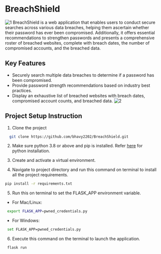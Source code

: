 
# BreachShield

![1](https://github.com/bhavy2202/BreachShield/assets/114098067/97bec663-8a92-4873-92f4-6e4ba079778f)
BreachShield is a web application that enables users to conduct secure searches across various data breaches, helping them ascertain whether their password has ever been compromised. Additionally, it offers essential recommendations to strengthen passwords and presents a comprehensive roster of breached websites, complete with breach dates, the number of compromised accounts, and the breached data.


## Key Features
- Securely search multiple data breaches to determine if a password has been compromised.
- Provide password strength recommendations based on industry best practices.
- Display an exhaustive list of breached websites with breach dates, compromised account counts, and breached data.
![2](https://github.com/bhavy2202/BreachShield/assets/114098067/ba55207c-3f8f-451b-9086-402ffbe3cb4e)

## Project Setup Instruction


1. Clone the project

```bash
  git clone https://github.com/bhavy2202/BreachShield.git
```

2. Make sure python 3.8 or above and pip is installed. Refer [here](https://www.python.org/downloads/) for python installation.


3. Create and activate a virtual environment.

4. Navigate to project directory and run this command on terminal to install all the project requirements.
```bash
pip install -r requirements.txt
```

5. Run this on terminal to set the FLASK_APP environment variable. 

- For Mac/Linux:
```bash
 export FLASK_APP=pwned_credentials.py
```

- For Windows:
```bash
 set FLASK_APP=pwned_credentials.py
```

6. Execute this command on the terminal to launch the application.

```bash
 flask run
```
